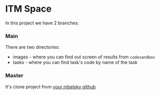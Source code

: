 # ITM Space

In this project we have 2 branches:

### Main
There are two directories: 
- images - where you can find out screen of results from `codesandbox`
- tasks - where you can find task's code by name of the task

### Master
It's clone project from [your mbelsky github](https://github.com/mbelsky/js-problems)
